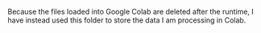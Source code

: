 Because the files loaded into Google Colab are deleted after the runtime, I have instead used this folder to store the data I am processing in Colab. 
